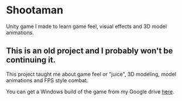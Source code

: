 # Shootaman
Unity game I made to learn game feel, visual effects and 3D model animations.

## This is an old project and I probably won't be continuing it.

This project taught me about game feel or "juice", 3D modeling, model animations and FPS style combat.

You can get a Windows build of the game from my Google drive [here](https://drive.google.com/file/d/1aIBEPlca-1r77ymQ_wqj9Fr3qCfB5YYU/view?usp=share_link).
